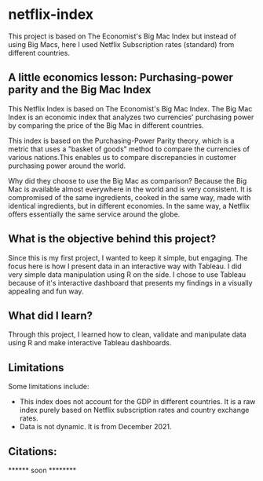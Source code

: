 # netflix-index
This project is based on The Economist's Big Mac Index but instead of using Big Macs, here I used Netflix Subscription rates (standard) from different countries. 

## A little economics lesson: Purchasing-power parity and the Big Mac Index

This Netflix Index is based on The Economist's Big Mac Index. The Big Mac Index is an economic index that analyzes two currencies' purchasing power by comparing the price of the Big Mac in different countries.

This index is based on the Purchasing-Power Parity theory, which is a metric that uses a "basket of goods" method to compare the currencies of various nations.This enables us to compare discrepancies in customer purchasing power around the world.

Why did they choose to use the Big Mac as comparison? Because the Big Mac is available almost everywhere in the world and is very consistent. It is compromised of the same ingredients, cooked in the same way, made with identical ingredients, but in different economies. In the same way, a Netflix offers essentially the same service around the globe. 


## What is the objective behind this project?
Since this is my first project, I wanted to keep it simple, but engaging. The focus here is how I present data in an interactive way with Tableau. I did very simple data manipulation using R on the side. I chose to use Tableau because of it's interactive dashboard that presents my findings in a visually appealing and fun way. 

## What did I learn?
Through this project, I learned how to clean, validate and manipulate data using R and make interactive Tableau dashboards. 

## Limitations
Some limitations include:
- This index does not account for the GDP in different countries. It is a raw index purely based on Netflix subscription rates and country exchange rates. 
- Data is not dynamic. It is from December 2021.

## Citations: 
****** soon ********
